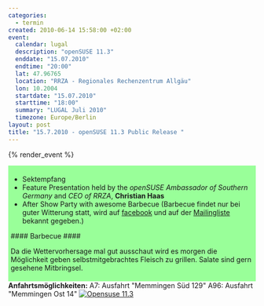 ```yaml
--- 
categories: 
  - termin
created: 2010-06-14 15:58:00 +02:00
event: 
  calendar: lugal
  description: "openSUSE 11.3"
  enddate: "15.07.2010"
  endtime: "20:00"
  lat: 47.96765
  location: "RRZA - Regionales Rechenzentrum Allgäu"
  lon: 10.2004
  startdate: "15.07.2010"
  starttime: "18:00"
  summary: "LUGAL Juli 2010"
  timezone: Europe/Berlin
layout: post
title: "15.7.2010 - openSUSE 11.3 Public Release "
---
```


{% render_event %}
<div style="background-color: #99FF99;padding: 5px;">
<ul>
<li>Sektempfang</li>
<li>Feature Presentation held by the <i>openSUSE Ambassador of Southern Germany</i> and <i>CEO of RRZA</i>, <b>Christian Haas</b></li>
<li>After Show Party with awesome Barbecue (Barbecue findet nur bei guter Witterung statt, wird auf <a href="http://www.facebook.com/event.php?eid=113435228704503">facebook</a> und auf der <a href="http://listserv.primusnetz.de/mailman/listinfo/lugal">Mailingliste</a> bekannt gegeben.)</li>
</ul>
#### Barbecue ####

Da die Wettervorhersage mal gut ausschaut wird es morgen die Möglichkeit geben 
selbstmitgebrachtes Fleisch zu grillen. 
Salate sind gern gesehene Mitbringsel.
</div>
<b>Anfahrtsmöglichkeiten:</b>
A7: Ausfahrt "Memmingen Süd 129"
A96: Ausfahrt "Memmingen Ost 14"
<a href="http://de.opensuse.org/openSUSE_11.3"><img src="http://counter.opensuse.org/11.3/medium" alt="Opensuse 11.3"></a>

